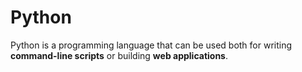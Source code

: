 # Python















Python is a programming language that can be used both for writing **command-line scripts** or building **web applications**.







